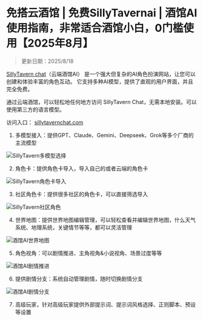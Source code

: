 # 免搭云酒馆 | 免费SillyTavernai | 酒馆AI使用指南，非常适合酒馆小白，0门槛使用【2025年8月】

> 更新日期：2025/8/18 

[SillyTavern chat](https://sillytavernchat.com/)（云端酒馆AI） 是一个强大但复杂的AI角色扮演网站，让您可以创建和体验丰富的角色互动。 它支持多种AI模型，提供了直观的用户界面，并且完全免费。

通过云端酒馆，可以轻松地任何地方访问 SillyTavern Chat，无需本地安装。可以使用第三方的语言模型。

访问入口： [sillytavernchat.com](https://sillytavernchat.com/)

1. 多模型接入：提供GPT、Claude、Gemini、Deepseek、Grok等多个厂商的主流模型

<img alt="SillyTavern多模型选择" src="https://github.com/user-attachments/assets/dfde0117-041a-471c-b0dc-8b06c07432c7" />

2. 角色卡：提供角色卡导入，导入自己的或者云端的角色卡

<img alt="SillyTavern角色卡导入" src="https://github.com/user-attachments/assets/099c2688-9ebb-4457-a222-aea5e3509f8b" />


3. 社区角色卡：提供很多社区的角色卡，可以直接筛选导入

<img alt="SillyTavern社区角色" src="https://github.com/user-attachments/assets/5d151646-2b21-4fc3-a37e-8a6e7fa07883" />

4. 世界地图：提供世界地图编辑管理，可以轻松查看并编辑世界地图，什么天气系统、地理系统，关键情节等等，都可以灵活管理

<img alt="酒馆AI世界地图" src="https://github.com/user-attachments/assets/804339df-0f19-4b69-8abf-052bce345410" />

5. 角色视角：可以剧情推进、主角视角&小说视角、场景过度等等
   
<img alt="酒馆AI剧情推进" src="https://github.com/user-attachments/assets/b48c398a-5313-49b5-89b3-f65dd1a77b86" />

6. 提供剧情分支：系统自动管理剧情，随时切换剧情分支

<img alt="酒馆AI剧情分支" src="https://github.com/user-attachments/assets/ef9bdc2b-30bc-4d9a-8f41-f2bd25644bd7" />

7. 高级玩家，针对高级玩家提供外部提示词、提示词风格选择、正则脚本、预设等设置
